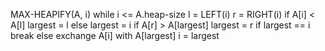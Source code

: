 MAX-HEAPIFY(A, i)
    while i <= A.heap-size
        l = LEFT(i)
        r = RIGHT(i)
        if A[i] < A[l]
            largest = l
        else
            largest = i
        if A[r] > A[largest]
            largest = r
        if largest == i
            break
        else
            exchange A[i] with A[largest]
            i = largest
